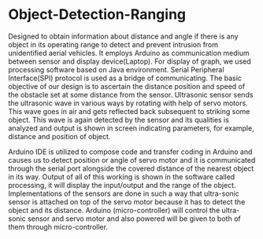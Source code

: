 # Object-Detection-Ranging
Designed to obtain information about distance and angle if there is any object in its operating range to detect and prevent intrusion from unidentified aerial vehicles.  It employs Arduino as communication medium between sensor and display device(Laptop). For display of graph, we used processing software based on Java environment. Serial Peripheral Interface(SPI) protocol is used as a bridge of communicating.
The basic objective of our design is to ascertain the distance position and speed of the obstacle set at some distance from the sensor. 
Ultrasonic sensor sends the ultrasonic wave in various ways by rotating with help of servo motors. 
This wave goes in air and gets reflected back subsequent to striking some object. 
This wave is again detected by the sensor and its qualities is analyzed and output is shown in screen indicating parameters, 
for example, distance and position of object. 

Arduino IDE is utilized to compose code and transfer coding in Arduino and causes us to detect position or angle of servo motor 
and it is communicated through the serial port alongside the covered distance of the nearest object in its way. 
Output of all of this working is shown in the software called processing, 
it will display the input/output and the range of the object. 
Implementations of the sensors are done in such a way that ultra-sonic sensor is attached on top of the servo motor because it has to detect the object and its distance. 
Arduino (micro-controller) will control the ultra-sonic sensor and servo motor and also powered will be given to both of them through micro-controller.
